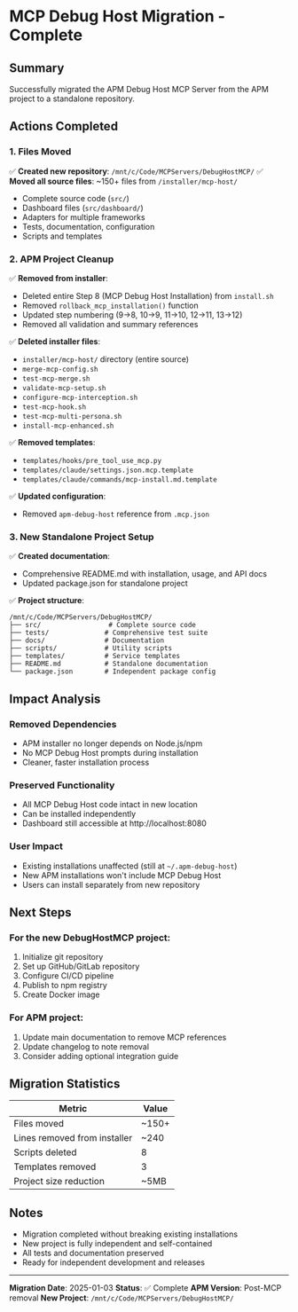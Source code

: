 # MCP Debug Host Migration - Complete

## Summary
Successfully migrated the APM Debug Host MCP Server from the APM project to a standalone repository.

## Actions Completed

### 1. Files Moved
✅ **Created new repository**: `/mnt/c/Code/MCPServers/DebugHostMCP/`
✅ **Moved all source files**: ~150+ files from `/installer/mcp-host/`
- Complete source code (`src/`)
- Dashboard files (`src/dashboard/`)
- Adapters for multiple frameworks
- Tests, documentation, configuration
- Scripts and templates

### 2. APM Project Cleanup
✅ **Removed from installer**:
- Deleted entire Step 8 (MCP Debug Host Installation) from `install.sh`
- Removed `rollback_mcp_installation()` function
- Updated step numbering (9→8, 10→9, 11→10, 12→11, 13→12)
- Removed all validation and summary references

✅ **Deleted installer files**:
- `installer/mcp-host/` directory (entire source)
- `merge-mcp-config.sh`
- `test-mcp-merge.sh`
- `validate-mcp-setup.sh`
- `configure-mcp-interception.sh`
- `test-mcp-hook.sh`
- `test-mcp-multi-persona.sh`
- `install-mcp-enhanced.sh`

✅ **Removed templates**:
- `templates/hooks/pre_tool_use_mcp.py`
- `templates/claude/settings.json.mcp.template`
- `templates/claude/commands/mcp-install.md.template`

✅ **Updated configuration**:
- Removed `apm-debug-host` reference from `.mcp.json`

### 3. New Standalone Project Setup
✅ **Created documentation**:
- Comprehensive README.md with installation, usage, and API docs
- Updated package.json for standalone project

✅ **Project structure**:
```
/mnt/c/Code/MCPServers/DebugHostMCP/
├── src/                 # Complete source code
├── tests/              # Comprehensive test suite
├── docs/               # Documentation
├── scripts/            # Utility scripts
├── templates/          # Service templates
├── README.md           # Standalone documentation
└── package.json        # Independent package config
```

## Impact Analysis

### Removed Dependencies
- APM installer no longer depends on Node.js/npm
- No MCP Debug Host prompts during installation
- Cleaner, faster installation process

### Preserved Functionality
- All MCP Debug Host code intact in new location
- Can be installed independently
- Dashboard still accessible at http://localhost:8080

### User Impact
- Existing installations unaffected (still at `~/.apm-debug-host`)
- New APM installations won't include MCP Debug Host
- Users can install separately from new repository

## Next Steps

### For the new DebugHostMCP project:
1. Initialize git repository
2. Set up GitHub/GitLab repository
3. Configure CI/CD pipeline
4. Publish to npm registry
5. Create Docker image

### For APM project:
1. Update main documentation to remove MCP references
2. Update changelog to note removal
3. Consider adding optional integration guide

## Migration Statistics

| Metric | Value |
|--------|-------|
| Files moved | ~150+ |
| Lines removed from installer | ~240 |
| Scripts deleted | 8 |
| Templates removed | 3 |
| Project size reduction | ~5MB |

## Notes
- Migration completed without breaking existing installations
- New project is fully independent and self-contained
- All tests and documentation preserved
- Ready for independent development and releases

---

**Migration Date**: 2025-01-03
**Status**: ✅ Complete
**APM Version**: Post-MCP removal
**New Project**: `/mnt/c/Code/MCPServers/DebugHostMCP/`